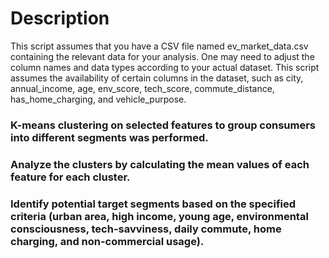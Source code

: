 # Description
This script assumes that you have a CSV file named ev_market_data.csv containing the relevant data for your analysis. One may need to adjust the column names and data types according to your actual dataset.
This script assumes the availability of certain columns in the dataset, such as city, annual_income, age, env_score, tech_score, commute_distance, has_home_charging, and vehicle_purpose.
### K-means clustering on selected features to group consumers into different segments was performed.
### Analyze the clusters by calculating the mean values of each feature for each cluster.
### Identify potential target segments based on the specified criteria (urban area, high income, young age, environmental consciousness, tech-savviness, daily commute, home charging, and non-commercial usage).
